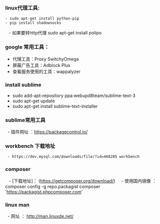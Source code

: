 
### linux代理工具:
    - sudo apt-get install python-pip
    - pip install shadowsocks
    - 如果要转http代理 sudo apt-get install polipo

### google 常用工具：
   - 代理工具：Proxy SwitchyOmega 
   - 屏蔽广告工具：Adblock Plus
   - 查看服务使用的工具：wappalyzer
   
### install sublime
   - sudo add-apt-repository ppa:webupd8team/sublime-text-3
   - sudo apt-get update
   - sudo apt-get install sublime-text-installer
   
### sublime常用工具
   - 插件网址 ：https://packagecontrol.io/
  
### workbench 下载地址
     - https://dev.mysql.com/downloads/file/?id=468285 workbench

### composer 
     -  [下载地址]： (https://getcomposer.org/download/)
     -  使用国内镜像 ：composer config -g repo.packagist composer 'https://packagist.phpcomposer.com'
    
### linux man 
     - 网址 ： http://man.linuxde.net/

